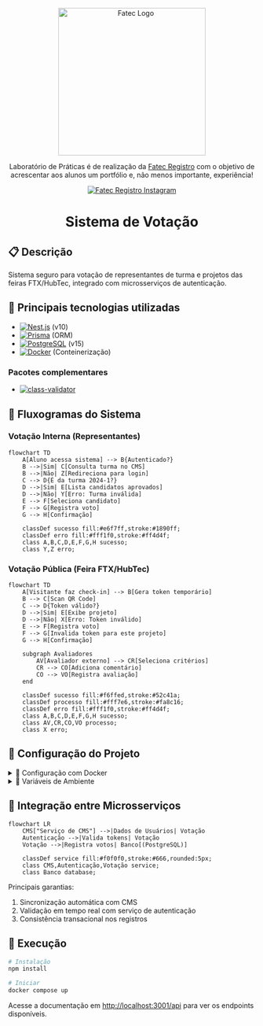 <p align="center">
  <a href="https://fatecregistro.cps.sp.gov.br/" target="blank"><img src="https://bkpsitecpsnew.blob.core.windows.net/uploadsitecps/sites/40/2024/03/fatec_registro.png" width="300" alt="Fatec Logo" /></a>
</p>

<p align="center">Laboratório de Práticas é de realização da <a href="https://fatecregistro.cps.sp.gov.br/" target="_blank">Fatec Registro</a> com o objetivo de acrescentar aos alunos um portfólio e, não menos importante, experiência!</p>
<p align="center">
<a href="https://www.instagram.com/fatecregistro/" target="_blank"><img src="https://img.shields.io/badge/Instagram-E4405F?style=for-the-badge&logo=instagram&logoColor=white" alt="Fatec Registro Instagram" /></a>
</p>

<h1 align="center">Sistema de Votação</h1>

## 📋 Descrição

Sistema seguro para votação de representantes de turma e projetos das feiras FTX/HubTec, integrado com microsserviços de autenticação.

## 👔 Principais tecnologias utilizadas

- [![Nest.js](https://img.shields.io/badge/-NestJs-ea2845?style=for-the-badge&logo=nestjs&logoColor=white)](https://nestjs.com/) (v10)
- [![Prisma](https://img.shields.io/badge/Prisma-2D3748?style=for-the-badge&logo=prisma&logoColor=white)](https://www.prisma.io/) (ORM)
- [![PostgreSQL](https://img.shields.io/badge/PostgreSQL-4169E1?style=for-the-badge&logo=postgresql&logoColor=white)](https://www.postgresql.org/) (v15)
- [![Docker](https://img.shields.io/badge/Docker-2496ED?style=for-the-badge&logo=docker&logoColor=white)](https://www.docker.com/) (Conteinerização)

### Pacotes complementares
- [![class-validator](https://img.shields.io/badge/class--validator-0.14.0-green?style=flat-square)](https://github.com/typestack/class-validator)

## 🔧 Fluxogramas do Sistema

### Votação Interna (Representantes)
```mermaid
flowchart TD
    A[Aluno acessa sistema] --> B{Autenticado?}
    B -->|Sim| C[Consulta turma no CMS]
    B -->|Não| Z[Redireciona para login]
    C --> D{É da turma 2024-1?}
    D -->|Sim| E[Lista candidatos aprovados]
    D -->|Não| Y[Erro: Turma inválida]
    E --> F[Seleciona candidato]
    F --> G[Registra voto]
    G --> H[Confirmação]
    
    classDef sucesso fill:#e6f7ff,stroke:#1890ff;
    classDef erro fill:#fff1f0,stroke:#ff4d4f;
    class A,B,C,D,E,F,G,H sucesso;
    class Y,Z erro;
```

### Votação Pública (Feira FTX/HubTec)
```mermaid
flowchart TD
    A[Visitante faz check-in] --> B[Gera token temporário]
    B --> C[Scan QR Code]
    C --> D{Token válido?}
    D -->|Sim| E[Exibe projeto]
    D -->|Não| X[Erro: Token inválido]
    E --> F[Registra voto]
    F --> G[Invalida token para este projeto]
    G --> H[Confirmação]
   
    subgraph Avaliadores
        AV[Avaliador externo] --> CR[Seleciona critérios]
        CR --> CO[Adiciona comentário]
        CO --> VO[Registra avaliação]
    end
    
    classDef sucesso fill:#f6ffed,stroke:#52c41a;
    classDef processo fill:#fff7e6,stroke:#fa8c16;
    classDef erro fill:#fff1f0,stroke:#ff4d4f;
    class A,B,C,D,E,F,G,H sucesso;
    class AV,CR,CO,VO processo;
    class X erro;
```

## 🔧 Configuração do Projeto

<details>
<summary>🐳 Configuração com Docker</summary>

```bash
# Banco de Dados
docker run --name votacao-db -e POSTGRES_USER=postgres -e POSTGRES_PASSWORD=postgres -e POSTGRES_DB=votacao_db -p 5432:5432 -d postgres

# Aplicação
docker build -t votacao-api .
docker run -p 3000:3000 --link votacao-db votacao-api
```
</details>

<details>
<summary>🔑 Variáveis de Ambiente</summary>

```env
POSTGRES_USER="seu_usuario"
POSTGRES_PASSWORD="sua_senha"
POSTGRES_DB="votacao_db"
DATABASE_URL="sua_url"
PORT=3001
FRONTEND_URL="http://localhost:3000"
```
</details>


## 📌 Integração entre Microsserviços

```mermaid
flowchart LR
    CMS["Serviço de CMS"] -->|Dados de Usuários| Votação
    Autenticação -->|Valida tokens| Votação
    Votação -->|Registra votos| Banco[(PostgreSQL)]
    
    classDef service fill:#f0f0f0,stroke:#666,rounded:5px;
    class CMS,Autenticação,Votação service;
    class Banco database;
```

Principais garantias:
1. Sincronização automática com CMS
2. Validação em tempo real com serviço de autenticação
3. Consistência transacional nos registros

## 🚀 Execução

```bash
# Instalação
npm install

# Iniciar
docker compose up
```

Acesse a documentação em [http://localhost:3001/api](http://localhost:3001/api) para ver os endpoints disponíveis.
